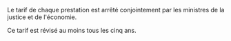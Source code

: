 Le tarif de chaque prestation est arrêté conjointement par les ministres de la justice et de l'économie.

Ce tarif est révisé au moins tous les cinq ans.
